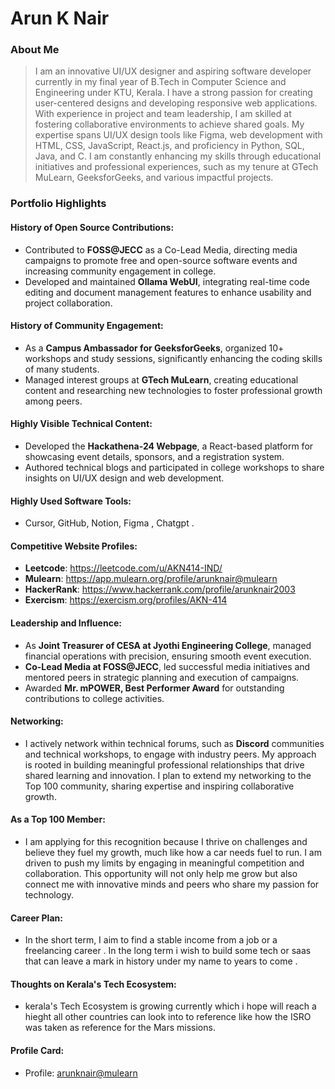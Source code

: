 # Arun K Nair

### About Me

> I am an innovative UI/UX designer and aspiring software developer currently in my final year of B.Tech in Computer Science and Engineering under KTU, Kerala. I have a strong passion for creating user-centered designs and developing responsive web applications. With experience in project and team leadership, I am skilled at fostering collaborative environments to achieve shared goals. My expertise spans UI/UX design tools like Figma, web development with HTML, CSS, JavaScript, React.js, and proficiency in Python, SQL, Java, and C. I am constantly enhancing my skills through educational initiatives and professional experiences, such as my tenure at GTech MuLearn, GeeksforGeeks, and various impactful projects.

### Portfolio Highlights

#### History of Open Source Contributions:
- Contributed to **FOSS@JECC** as a Co-Lead Media, directing media campaigns to promote free and open-source software events and increasing community engagement in college.
- Developed and maintained **Ollama WebUI**, integrating real-time code editing and document management features to enhance usability and project collaboration.

#### History of Community Engagement:
- As a **Campus Ambassador for GeeksforGeeks**, organized 10+ workshops and study sessions, significantly enhancing the coding skills of many students.
- Managed interest groups at **GTech MuLearn**, creating educational content and researching new technologies to foster professional growth among peers.

#### Highly Visible Technical Content:
- Developed the **Hackathena-24 Webpage**, a React-based platform for showcasing event details, sponsors, and a registration system.
- Authored technical blogs and participated in college workshops to share insights on UI/UX design and web development.

#### Highly Used Software Tools:
- Cursor, GitHub, Notion, Figma , Chatgpt .

#### Competitive Website Profiles:
- **Leetcode**: https://leetcode.com/u/AKN414-IND/
- **Mulearn**: https://app.mulearn.org/profile/arunknair@mulearn
- **HackerRank**: https://www.hackerrank.com/profile/arunknair2003
- **Exercism**:  https://exercism.org/profiles/AKN-414
#### Leadership and Influence:
- As **Joint Treasurer of CESA at Jyothi Engineering College**, managed financial operations with precision, ensuring smooth event execution.
- **Co-Lead Media at FOSS@JECC**, led successful media initiatives and mentored peers in strategic planning and execution of campaigns.
- Awarded **Mr. mPOWER, Best Performer Award** for outstanding contributions to college activities.

#### Networking:
- I actively network within technical forums, such as **Discord** communities and technical workshops, to engage with industry peers. My approach is rooted in building meaningful professional relationships that drive shared learning and innovation. I plan to extend my networking to the Top 100 community, sharing expertise and inspiring collaborative growth.

#### As a Top 100 Member:
- I am applying for this recognition because I thrive on challenges and believe they fuel my growth, much like how a car needs fuel to run. I am driven to push my limits by engaging in meaningful competition and collaboration. This opportunity will not only help me grow but also connect me with innovative minds and peers who share my passion for technology.
  
#### Career Plan:
- In the short term, I aim to find a stable income from a job or a freelancing career . In the long term i wish to build some tech or saas that can leave a mark in history under my name to years to come .

#### Thoughts on Kerala's Tech Ecosystem:
- kerala's Tech Ecosystem is growing currently which i hope will reach a hieght all other countries can look into to reference like how the ISRO was taken as reference for the Mars missions. 

#### Profile Card:
- Profile: [arunknair@mulearn](https://app.mulearn.org/profile/arunknair@mulearn)
